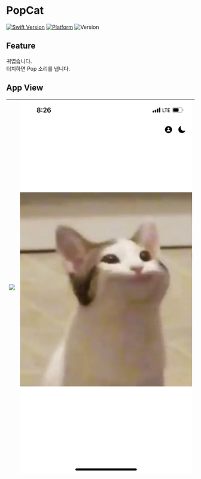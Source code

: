 # PopCat

[![Swift Version][swift-image]](https://swift.org/)
[![Platform][Platform-image]](https://developer.apple.com/kr/ios/)
![Version][Version-image]

[swift-image]:https://img.shields.io/badge/swift-5.6-orange.svg?style=flat
[Platform-image]: https://img.shields.io/badge/Platform-ios-lightgray.svg?style=flat
[Version-image]: https://img.shields.io/badge/Version-1.0-blue.svg?style=flat

## Feature
귀엽습니다.   
터치하면 Pop 소리를 냅니다.

## App View
|<img src="./gitFile/open.PNG">|<img src="./gitFile/close.PNG">|
|:-:|:-:|


